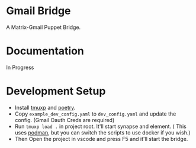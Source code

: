 # Gmail Bridge
A Matrix-Gmail Puppet Bridge. 

# Documentation
In Progress

# Development Setup
- Install [tmuxp](https://github.com/tmux-python/tmuxp) and [poetry](https://python-poetry.org/).
- Copy `example_dev_config.yaml` to `dev_config.yaml` and update the config. (Gmail Oauth Creds are required)
- Run `tmuxp load .` in project root. It'll start synapse and element. ( This uses [podman](https://podman.io/), but you can switch the scripts to use docker if you wish.)
- Then Open the project in vscode and press F5 and it'll start the bridge. 
